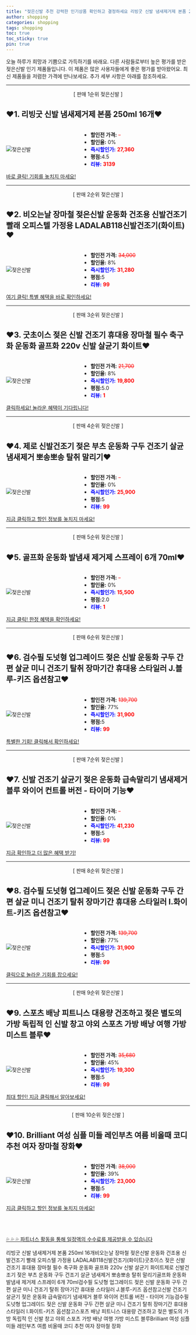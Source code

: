 ```yaml
---
title: "젖은신발 추천 강력한 인기상품 확인하고 결정하세요 리빙굿 신발 냄새제거제 본품 250ml"
author: shopping
categories: shopping
tags: shopping
toc: true
toc_sticky: true
pin: true
---
```

오늘 하루가 희망과 기쁨으로 가득하기를 바래요. 다른 사람들로부터 높은 평가를 받은 젖은신발 인기 제품들입니다. 이 제품은 많은 사용자들에게 좋은 평가를 받아왔어요. 최신 제품들을 저렴한 가격에 만나보세요. 추가 세부 사항은 아래를 참조하세요.

---
<p class="toplist" style="margin: 0 auto; display: block; width: fit-content;">[ 판매 1순위 젖은신발 ]</p>

<h2><strong>❤️1. 리빙굿 신발 냄새제거제 본품 250ml 16개❤️</strong></h2>

<div style="display: flex; align-items: center;">
    <div style="flex: 0.4;">
        <img src="https://thumbnail10.coupangcdn.com/thumbnails/remote/230x230ex/image/retail/images/c4b819fc-e67f-4eab-9637-64ccd41965e5105976180247130503.png" alt="젖은신발" style="max-width: 100%;">
    </div>
    <div style="flex: 0.6; margin-left: 10px;">
        <ul>
            <li><strong>할인전 가격:</strong> <del style="color: red;">-</del></li>
            <li><strong>할인율:</strong> 0%</li>
            <li><span style='color:blue'><strong>즉시할인가:</strong></span> <span style='color:red'><strong>27,360</strong></span></li>
            <li><strong>평점:</strong>4.5</li>
            <li><span style='color:blue'><strong>리뷰:</strong></span> <span style='color:red'><strong>3139</strong></span></li>
        </ul>
    </div>
</div>
<div class="center">
    <a href="https://William4Davisa.github.io?lptag=AF9450613&subid=githubio&pageKey=116130437&traceid=V0-153&itemId=18763519529&vendorItemId=85895328226" class="myButton">
        바로 클릭! 기회를 놓치지 마세요!
    </a>
</div>


---
<p class="toplist" style="margin: 0 auto; display: block; width: fit-content;">[ 판매 2순위 젖은신발 ]</p>

<h2><strong>❤️2. 비오는날 장마철 젖은신발 운동화 건조용 신발건조기 빨래 오피스텔 가정용 LADALAB118신발건조기(화이트)❤️</strong></h2>

<div style="display: flex; align-items: center;">
    <div style="flex: 0.4;">
        <img src="https://thumbnail10.coupangcdn.com/thumbnails/remote/230x230ex/image/vendor_inventory/d805/efc38a8aff5cd88debc2df74530d870f28d5da27fe9b90747b17c3e7584c.jpg" alt="젖은신발" style="max-width: 100%;">
    </div>
    <div style="flex: 0.6; margin-left: 10px;">
        <ul>
            <li><strong>할인전 가격:</strong> <del style="color: red;">34,000</del></li>
            <li><strong>할인율:</strong> 8%</li>
            <li><span style='color:blue'><strong>즉시할인가:</strong></span> <span style='color:red'><strong>31,280</strong></span></li>
            <li><strong>평점:</strong>5</li>
            <li><span style='color:blue'><strong>리뷰:</strong></span> <span style='color:red'><strong>99</strong></span></li>
        </ul>
    </div>
</div>
<div class="center">
    <a href="https://William4Davisa.github.io?lptag=AF9450613&subid=githubio&pageKey=7998757424&traceid=V0-153&itemId=22262733656&vendorItemId=89472492038" class="myButton">
        여기 클릭! 특별 혜택을 바로 확인하세요!
    </a>
</div>


---
<p class="toplist" style="margin: 0 auto; display: block; width: fit-content;">[ 판매 3순위 젖은신발 ]</p>

<h2><strong>❤️3. 굿초이스 젖은 신발 건조기 휴대용 장마철 필수 축구화 운동화 골프화 220v 신발 살균기 화이트❤️</strong></h2>

<div style="display: flex; align-items: center;">
    <div style="flex: 0.4;">
        <img src="https://thumbnail7.coupangcdn.com/thumbnails/remote/230x230ex/image/vendor_inventory/09da/df74a5cd98a773342a8817a96179f2b00faeef4df5543dcf0ebd5a49195d.jpg" alt="젖은신발" style="max-width: 100%;">
    </div>
    <div style="flex: 0.6; margin-left: 10px;">
        <ul>
            <li><strong>할인전 가격:</strong> <del style="color: red;">21,700</del></li>
            <li><strong>할인율:</strong> 8%</li>
            <li><span style='color:blue'><strong>즉시할인가:</strong></span> <span style='color:red'><strong>19,800</strong></span></li>
            <li><strong>평점:</strong>5.0</li>
            <li><span style='color:blue'><strong>리뷰:</strong></span> <span style='color:red'><strong>1</strong></span></li>
        </ul>
    </div>
</div>
<div class="center">
    <a href="https://William4Davisa.github.io?lptag=AF9450613&subid=githubio&pageKey=8208980443&traceid=V0-153&itemId=23556549633&vendorItemId=90582598266" class="myButton">
        클릭하세요! 놀라운 혜택이 기다립니다!
    </a>
</div>


---
<p class="toplist" style="margin: 0 auto; display: block; width: fit-content;">[ 판매 4순위 젖은신발 ]</p>

<h2><strong>❤️4. 제로 신발건조기 젖은 부츠 운동화 구두 건조기 살균 냄새제거 뽀송뽀송 탈취 말리기❤️</strong></h2>

<div style="display: flex; align-items: center;">
    <div style="flex: 0.4;">
        <img src="https://thumbnail10.coupangcdn.com/thumbnails/remote/230x230ex/image/vendor_inventory/de66/9f0d462f075667d70b25009d2a3b7fe683a29f8e17d0200da9ed959b61e2.jpeg" alt="젖은신발" style="max-width: 100%;">
    </div>
    <div style="flex: 0.6; margin-left: 10px;">
        <ul>
            <li><strong>할인전 가격:</strong> <del style="color: red;">-</del></li>
            <li><strong>할인율:</strong> 0%</li>
            <li><span style='color:blue'><strong>즉시할인가:</strong></span> <span style='color:red'><strong>25,900</strong></span></li>
            <li><strong>평점:</strong>5</li>
            <li><span style='color:blue'><strong>리뷰:</strong></span> <span style='color:red'><strong>99</strong></span></li>
        </ul>
    </div>
</div>
<div class="center">
    <a href="https://William4Davisa.github.io?lptag=AF9450613&subid=githubio&pageKey=8073266874&traceid=V0-153&itemId=22732070121&vendorItemId=90161614355" class="myButton">
        지금 클릭하고 할인 정보를 놓치지 마세요!
    </a>
</div>


---
<p class="toplist" style="margin: 0 auto; display: block; width: fit-content;">[ 판매 5순위 젖은신발 ]</p>

<h2><strong>❤️5. 골프화 운동화 발냄새 제거제 스프레이 6개 70ml❤️</strong></h2>

<div style="display: flex; align-items: center;">
    <div style="flex: 0.4;">
        <img src="https://thumbnail8.coupangcdn.com/thumbnails/remote/230x230ex/image/vendor_inventory/06a2/35101d51a2dc90275462d1b137d855e51f4d7a1c71c3635345900323eaf0.png" alt="젖은신발" style="max-width: 100%;">
    </div>
    <div style="flex: 0.6; margin-left: 10px;">
        <ul>
            <li><strong>할인전 가격:</strong> <del style="color: red;">-</del></li>
            <li><strong>할인율:</strong> 0%</li>
            <li><span style='color:blue'><strong>즉시할인가:</strong></span> <span style='color:red'><strong>15,500</strong></span></li>
            <li><strong>평점:</strong>2.0</li>
            <li><span style='color:blue'><strong>리뷰:</strong></span> <span style='color:red'><strong>1</strong></span></li>
        </ul>
    </div>
</div>
<div class="center">
    <a href="https://William4Davisa.github.io?lptag=AF9450613&subid=githubio&pageKey=7525288148&traceid=V0-153&itemId=19745844369&vendorItemId=86839441163" class="myButton">
        지금 클릭! 한정 혜택을 확인하세요!
    </a>
</div>


---
<p class="toplist" style="margin: 0 auto; display: block; width: fit-content;">[ 판매 6순위 젖은신발 ]</p>

<h2><strong>❤️6. 검수필 도넛형 업그레이드 젖은 신발 운동화 구두 간편 살균 미니 건조기 탈취 장마기간 휴대용 스타일러 J.블루-키즈 옵션참고❤️</strong></h2>

<div style="display: flex; align-items: center;">
    <div style="flex: 0.4;">
        <img src="https://thumbnail6.coupangcdn.com/thumbnails/remote/230x230ex/image/vendor_inventory/f147/35f993d358941aa0eb8b7cbb9e59903f5a24e61629b1b06e623e2dcefc7a.jpg" alt="젖은신발" style="max-width: 100%;">
    </div>
    <div style="flex: 0.6; margin-left: 10px;">
        <ul>
            <li><strong>할인전 가격:</strong> <del style="color: red;">139,700</del></li>
            <li><strong>할인율:</strong> 77%</li>
            <li><span style='color:blue'><strong>즉시할인가:</strong></span> <span style='color:red'><strong>31,900</strong></span></li>
            <li><strong>평점:</strong>5</li>
            <li><span style='color:blue'><strong>리뷰:</strong></span> <span style='color:red'><strong>99</strong></span></li>
        </ul>
    </div>
</div>
<div class="center">
    <a href="https://William4Davisa.github.io?lptag=AF9450613&subid=githubio&pageKey=7944086163&traceid=V0-153&itemId=21897547297&vendorItemId=88945599702" class="myButton">
        특별한 기회! 클릭해서 확인하세요!
    </a>
</div>


---
<p class="toplist" style="margin: 0 auto; display: block; width: fit-content;">[ 판매 7순위 젖은신발 ]</p>

<h2><strong>❤️7. 신발 건조기 살균기 젖은 운동화 급속말리기 냄새제거 블루 와이어 컨트롤 버전 - 타이머 기능❤️</strong></h2>

<div style="display: flex; align-items: center;">
    <div style="flex: 0.4;">
        <img src="https://thumbnail7.coupangcdn.com/thumbnails/remote/230x230ex/image/vendor_inventory/726e/a11f2af36c188001209bb6784cc6a7d82a27d48913a1cb496fa5f4c11934.png" alt="젖은신발" style="max-width: 100%;">
    </div>
    <div style="flex: 0.6; margin-left: 10px;">
        <ul>
            <li><strong>할인전 가격:</strong> <del style="color: red;">-</del></li>
            <li><strong>할인율:</strong> 0%</li>
            <li><span style='color:blue'><strong>즉시할인가:</strong></span> <span style='color:red'><strong>41,230</strong></span></li>
            <li><strong>평점:</strong>5</li>
            <li><span style='color:blue'><strong>리뷰:</strong></span> <span style='color:red'><strong>99</strong></span></li>
        </ul>
    </div>
</div>
<div class="center">
    <a href="https://William4Davisa.github.io?lptag=AF9450613&subid=githubio&pageKey=6013120757&traceid=V0-153&itemId=10913931074&vendorItemId=78193740280" class="myButton">
        지금 확인하고 더 많은 혜택 받기!
    </a>
</div>


---
<p class="toplist" style="margin: 0 auto; display: block; width: fit-content;">[ 판매 8순위 젖은신발 ]</p>

<h2><strong>❤️8. 검수필 도넛형 업그레이드 젖은 신발 운동화 구두 간편 살균 미니 건조기 탈취 장마기간 휴대용 스타일러 I.화이트-키즈 옵션참고❤️</strong></h2>

<div style="display: flex; align-items: center;">
    <div style="flex: 0.4;">
        <img src="https://thumbnail9.coupangcdn.com/thumbnails/remote/230x230ex/image/vendor_inventory/61d0/9c5dce5314373de8e4fb9357570ef0ecc68ebfc2305fa9e2302a0582bfe4.jpg" alt="젖은신발" style="max-width: 100%;">
    </div>
    <div style="flex: 0.6; margin-left: 10px;">
        <ul>
            <li><strong>할인전 가격:</strong> <del style="color: red;">139,700</del></li>
            <li><strong>할인율:</strong> 77%</li>
            <li><span style='color:blue'><strong>즉시할인가:</strong></span> <span style='color:red'><strong>31,900</strong></span></li>
            <li><strong>평점:</strong>5</li>
            <li><span style='color:blue'><strong>리뷰:</strong></span> <span style='color:red'><strong>99</strong></span></li>
        </ul>
    </div>
</div>
<div class="center">
    <a href="https://William4Davisa.github.io?lptag=AF9450613&subid=githubio&pageKey=7944086163&traceid=V0-153&itemId=21897547299&vendorItemId=88945599712" class="myButton">
        클릭으로 놀라운 기회를 잡으세요!
    </a>
</div>


---
<p class="toplist" style="margin: 0 auto; display: block; width: fit-content;">[ 판매 9순위 젖은신발 ]</p>

<h2><strong>❤️9. 스포츠 배낭 피트니스 대용량 건조하고 젖은 별도의 가방 독립적 인 신발 창고 야외 스포츠 가방 배낭 여행 가방 미스트 블루❤️</strong></h2>

<div style="display: flex; align-items: center;">
    <div style="flex: 0.4;">
        <img src="https://thumbnail10.coupangcdn.com/thumbnails/remote/230x230ex/image/vendor_inventory/6cb1/382075f0fad3a41b730bfa75ff55db8da3e4f545663d583ceb40cba16600.png" alt="젖은신발" style="max-width: 100%;">
    </div>
    <div style="flex: 0.6; margin-left: 10px;">
        <ul>
            <li><strong>할인전 가격:</strong> <del style="color: red;">35,680</del></li>
            <li><strong>할인율:</strong> 45%</li>
            <li><span style='color:blue'><strong>즉시할인가:</strong></span> <span style='color:red'><strong>19,300</strong></span></li>
            <li><strong>평점:</strong>5</li>
            <li><span style='color:blue'><strong>리뷰:</strong></span> <span style='color:red'><strong>99</strong></span></li>
        </ul>
    </div>
</div>
<div class="center">
    <a href="https://William4Davisa.github.io?lptag=AF9450613&subid=githubio&pageKey=8119557778&traceid=V0-153&itemId=23025031379&vendorItemId=90573200481" class="myButton">
        최대 할인! 지금 클릭해서 알아보세요!
    </a>
</div>


---
<p class="toplist" style="margin: 0 auto; display: block; width: fit-content;">[ 판매 10순위 젖은신발 ]</p>

<h2><strong>❤️10. Brilliant 여성 심플 미들 레인부츠 여름 비올때 코디 추천 여자 장마철 장화❤️</strong></h2>

<div style="display: flex; align-items: center;">
    <div style="flex: 0.4;">
        <img src="https://thumbnail8.coupangcdn.com/thumbnails/remote/230x230ex/image/vendor_inventory/aa38/4422e4d977e5c9720e563677589fa9a6fc7f110e48fcce788021ca443e3e.jpg" alt="젖은신발" style="max-width: 100%;">
    </div>
    <div style="flex: 0.6; margin-left: 10px;">
        <ul>
            <li><strong>할인전 가격:</strong> <del style="color: red;">38,000</del></li>
            <li><strong>할인율:</strong> 39%</li>
            <li><span style='color:blue'><strong>즉시할인가:</strong></span> <span style='color:red'><strong>23,000</strong></span></li>
            <li><strong>평점:</strong>5</li>
            <li><span style='color:blue'><strong>리뷰:</strong></span> <span style='color:red'><strong>99</strong></span></li>
        </ul>
    </div>
</div>
<div class="center">
    <a href="https://William4Davisa.github.io?lptag=AF9450613&subid=githubio&pageKey=8227191232&traceid=V0-153&itemId=23665755878&vendorItemId=90446674971" class="myButton">
        지금 클릭하고 할인 정보를 놓치지 마세요!
    </a>
</div>

<br><br><br>[💦 💦 💦 파트너스 활동을 통해 일정액의 수수료를 제공받을 수 있습니다](https://link.coupang.com/a/bcpT2c)<br><br>리빙굿 신발 냄새제거제 본품 250ml 16개비오는날 장마철 젖은신발 운동화 건조용 신발건조기 빨래 오피스텔 가정용 LADALAB118신발건조기(화이트)굿초이스 젖은 신발 건조기 휴대용 장마철 필수 축구화 운동화 골프화 220v 신발 살균기 화이트제로 신발건조기 젖은 부츠 운동화 구두 건조기 살균 냄새제거 뽀송뽀송 탈취 말리기골프화 운동화 발냄새 제거제 스프레이 6개 70ml검수필 도넛형 업그레이드 젖은 신발 운동화 구두 간편 살균 미니 건조기 탈취 장마기간 휴대용 스타일러 J.블루-키즈 옵션참고신발 건조기 살균기 젖은 운동화 급속말리기 냄새제거 블루 와이어 컨트롤 버전 - 타이머 기능검수필 도넛형 업그레이드 젖은 신발 운동화 구두 간편 살균 미니 건조기 탈취 장마기간 휴대용 스타일러 I.화이트-키즈 옵션참고스포츠 배낭 피트니스 대용량 건조하고 젖은 별도의 가방 독립적 인 신발 창고 야외 스포츠 가방 배낭 여행 가방 미스트 블루Brilliant 여성 심플 미들 레인부츠 여름 비올때 코디 추천 여자 장마철 장화